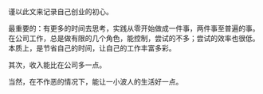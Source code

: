 谨以此文来记录自己创业的初心。

最重要的：有更多的时间去思考，实践从零开始做成一件事，两件事至普遍的事。在公司工作，总是做有限的几个角色，能控制，尝试的不多；尝试的效率也很低。本质上，是节省自己的时间，让自己的工作丰富多彩。

其次，收入能比在公司多一点。

当然，在不作恶的情况下，能让一小波人的生活好一点。
